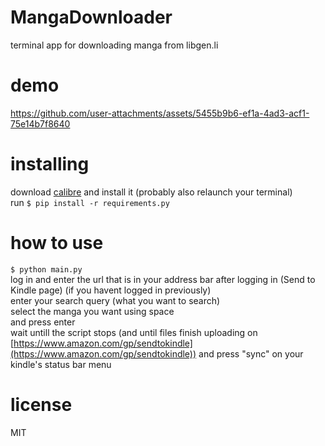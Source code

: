 # MangaDownloader
terminal app for downloading manga from libgen.li

# demo
https://github.com/user-attachments/assets/5455b9b6-ef1a-4ad3-acf1-75e14b7f8640

# installing
download [calibre](https://calibre-ebook.com/download) and install it (probably also relaunch your terminal)  
run `$ pip install -r requirements.py`

# how to use
`$ python main.py`  
log in and enter the url that is in your address bar after logging in (Send to Kindle page) (if you havent logged in previously)  
enter your search query (what you want to search)  
select the manga you want using space  
and press enter  
wait untill the script stops (and until files finish uploading on [https://www.amazon.com/gp/sendtokindle](https://www.amazon.com/gp/sendtokindle)) and press "sync" on your kindle's status bar menu

# license
MIT

